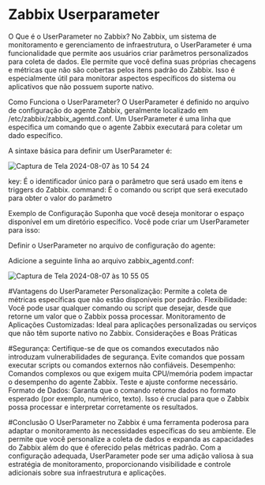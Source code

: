 # Zabbix Userparameter

O Que é o UserParameter no Zabbix?
No Zabbix, um sistema de monitoramento e gerenciamento de infraestrutura, o UserParameter é uma funcionalidade que permite aos usuários criar parâmetros personalizados para coleta de dados. Ele permite que você defina suas próprias checagens e métricas que não são cobertas pelos itens padrão do Zabbix. Isso é especialmente útil para monitorar aspectos específicos do sistema ou aplicativos que não possuem suporte nativo.

Como Funciona o UserParameter?
O UserParameter é definido no arquivo de configuração do agente Zabbix, geralmente localizado em /etc/zabbix/zabbix_agentd.conf. Um UserParameter é uma linha que especifica um comando que o agente Zabbix executará para coletar um dado específico.

A sintaxe básica para definir um UserParameter é:

![Captura de Tela 2024-08-07 às 10 54 24](https://github.com/user-attachments/assets/1666f2df-b28a-483c-876d-71db8324735e)

key: É o identificador único para o parâmetro que será usado em itens e triggers do Zabbix.
command: É o comando ou script que será executado para obter o valor do parâmetro

Exemplo de Configuração
Suponha que você deseja monitorar o espaço disponível em um diretório específico. Você pode criar um UserParameter para isso:

Definir o UserParameter no arquivo de configuração do agente:

Adicione a seguinte linha ao arquivo zabbix_agentd.conf:

![Captura de Tela 2024-08-07 às 10 55 05](https://github.com/user-attachments/assets/1f5f149e-7452-4336-b0b3-f061569a3ade)


#Vantagens do UserParameter
Personalização: Permite a coleta de métricas específicas que não estão disponíveis por padrão.
Flexibilidade: Você pode usar qualquer comando ou script que desejar, desde que retorne um valor que o Zabbix possa processar.
Monitoramento de Aplicações Customizadas: Ideal para aplicações personalizadas ou serviços que não têm suporte nativo no Zabbix.
Considerações e Boas Práticas

#Segurança: Certifique-se de que os comandos executados não introduzam vulnerabilidades de segurança. Evite comandos que possam executar scripts ou comandos externos não confiáveis.
Desempenho: Comandos complexos ou que exigem muita CPU/memória podem impactar o desempenho do agente Zabbix. Teste e ajuste conforme necessário.
Formato de Dados: Garanta que o comando retorne dados no formato esperado (por exemplo, numérico, texto). Isso é crucial para que o Zabbix possa processar e interpretar corretamente os resultados.

#Conclusão
O UserParameter no Zabbix é uma ferramenta poderosa para adaptar o monitoramento às necessidades específicas do seu ambiente. Ele permite que você personalize a coleta de dados e expanda as capacidades do Zabbix além do que é oferecido pelas métricas padrão. Com a configuração adequada, UserParameter pode ser uma adição valiosa à sua estratégia de monitoramento, proporcionando visibilidade e controle adicionais sobre sua infraestrutura e aplicações.



